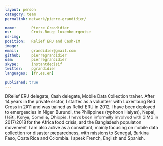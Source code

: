 ```yaml
---
layout: person
category: team
permalink: network/pierre-grandidier/

name:       Pierre Grandidier
ns:         Croix-Rouge luxembourgeoise
ns-img:     
position:   Relief ERU and Cash-IM
image:      
email:      grandidier@gmail.com
github:     pierregrandidier
osm:        pierregrandidier
skype:      instantdecisif
twitter:    pgrandidier
languages:  [fr,es,en]

published: true
---
```


DRelief ERU delegate, Cash delegate, Mobile Data Collection trainer.
After 14 years in the private sector, I started as a volunteer with Luxemburg Red Cross in 2011 and was trained as Relief ERU in 2012. I have been deployed to emergencies in Niger, Burundi, the Philippines (typhoon Haiyan), Nepal, Haïti, Kenya, Somalia, Ethiopia.
I have been informally involved with SIMS in 2017/2018 for the Africa food crisis, and the Bangladesh population movement.
I am also active as a consultant, mainly focusing on mobile data collection for disaster preparedness, with missions to Senegal, Burkina Faso, Costa Rica and Colombia.
I speak French, English and Spanish.
